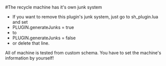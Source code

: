 #The recycle machine has it's own junk system
* If you want to remove this plugin's junk system, just go to sh_plugin.lua and set 
* PLUGIN.generateJunks = true 
* to
* PLUGIN.generateJunks = false
* or delete that line.

All of machine is tested from custom schema. You have to set the machine's information by yourself!